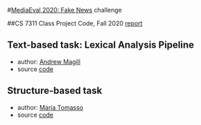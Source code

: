 
#[MediaEval 2020: Fake News](https://multimediaeval.github.io/editions/2020/tasks/fakenews/) challenge

##CS 7311 Class Project Code, Fall 2020
[report](FakeNews-Report.pdf)

## Text-based task: Lexical Analysis Pipeline 

* author: [Andrew Magill](https://git.txstate.edu/a_m730)
* source [code](lexical/)

## Structure-based task

* author: [Maria Tomasso](https://git.txstate.edu/met48)
* source [code](structure/)